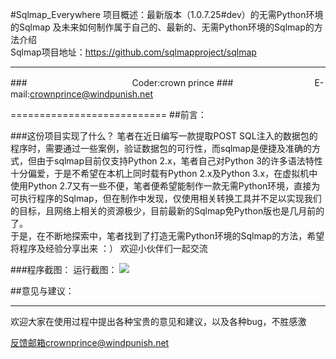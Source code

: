 #Sqlmap_Everywhere
项目概述：最新版本（1.0.7.25#dev）的无需Python环境的Sqlmap 及未来如何制作属于自己的、最新的、无需Python环境的Sqlmap的方法介绍
<br>
Sqlmap项目地址：https://github.com/sqlmapproject/sqlmap

----
###　　　　　　　　　　　　Coder:crown prince
###　　　　　　　　　 E-mail:crownprince@windpunish.net

===========================
##前言：

###这份项目实现了什么？
笔者在近日编写一款提取POST SQL注入的数据包的程序时，需要通过一些案例，验证数据包的可行性，而sqlmap是便捷及准确的方式，但由于sqlmap目前仅支持Python 2.x，笔者自己对Python 3的许多语法特性十分偏爱，于是不希望在本机上同时载有Python 2.x及Python 3.x，在虚拟机中使用Python  2.7又有一些不便，笔者便希望能制作一款无需Python环境，直接为可执行程序的Sqlmap，但在制作中发现，仅使用相关转换工具并不足以实现我们的目标，且网络上相关的资源极少，目前最新的Sqlmap免Python版也是几月前的了。
<br>
于是，在不断地探索中，笔者找到了打造无需Python环境的Sqlmap的方法，希望将程序及经验分享出来 ：） 欢迎小伙伴们一起交流

###程序截图：
运行截图：
![](https://github.com/crown-prince/Sqlmap_Everywhere/blob/master/%E7%A8%8B%E5%BA%8F%E6%88%AA%E5%9B%BE/1.png)

##意见与建议：

----

欢迎大家在使用过程中提出各种宝贵的意见和建议，以及各种bug，不胜感激

反馈邮箱crownprince@windpunish.net

